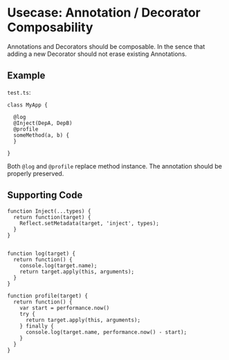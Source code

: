 # Usecase: Annotation / Decorator Composability

Annotations and Decorators should be composable. In the sence that adding
a new Decorator should not erase existing Annotations. 

## Example


`test.ts`:
```
class MyApp {

  @log
  @Inject(DepA, DepB)
  @profile
  someMethod(a, b) {
  }

}
```

Both `@log` and `@profile` replace method instance. The annotation should be 
properly preserved.

## Supporting Code

```
function Inject(...types) {
  return function(target) {
    Reflect.setMetadata(target, 'inject', types);
  }
}


function log(target) {
  return function() {
    console.log(target.name);
    return target.apply(this, arguments);
  }
}

function profile(target) {
  return function() {
    var start = performance.now()
    try {
      return target.apply(this, arguments);
    } finally {
      console.log(target.name, performance.now() - start);
    }
  }
}
```